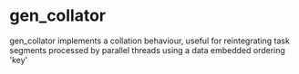 gen_collator
=======

gen_collator implements a collation behaviour, useful for reintegrating
task segments processed by parallel threads using a data embedded ordering
'key'

